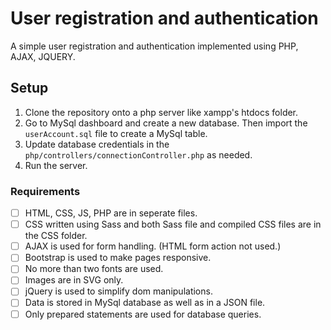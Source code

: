 # User registration and authentication
A simple user registration and authentication implemented using PHP, AJAX, JQUERY.
## Setup
 1. Clone the repository onto a php server like xampp's htdocs folder.
 2. Go to MySql dashboard and create a new database. Then import the `userAccount.sql` file to create a MySql table.
 3. Update database credentials in the `php/controllers/connectionController.php` as needed.
 4. Run the server.

 ### Requirements
 

 - [ ] HTML, CSS, JS, PHP are in seperate files.
 - [ ] CSS written using Sass and both Sass file and compiled CSS files are in the CSS folder.
 - [ ] AJAX is used for form handling. (HTML form action not used.)
 - [ ] Bootstrap is used to make pages responsive.
 - [ ] No more than two fonts are used.
 - [ ] Images are in SVG only.
 - [ ] jQuery is used to simplify dom manipulations.
 - [ ] Data is stored in MySql database as well as in a JSON file.
 - [ ] Only prepared statements are used for database queries.
